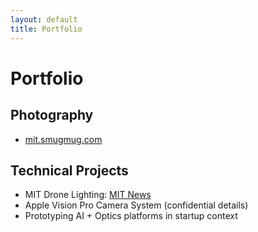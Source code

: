 ```yaml
---
layout: default
title: Portfolio
---
```


# Portfolio

## Photography
- [mit.smugmug.com](https://mit.smugmug.com)

## Technical Projects
- MIT Drone Lighting: [MIT News](https://news.mit.edu/2014/drone-lighting-0711)
- Apple Vision Pro Camera System (confidential details)
- Prototyping AI + Optics platforms in startup context
